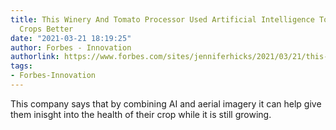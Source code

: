 ```yaml
---
title: This Winery And Tomato Processor Used Artificial Intelligence To Make Their
  Crops Better
date: "2021-03-21 18:19:25"
author: Forbes - Innovation
authorlink: https://www.forbes.com/sites/jenniferhicks/2021/03/21/this-winery-and-tomato-processor-used-artificial-intelligence-to-make-their-crops-better/
tags:
- Forbes-Innovation
---
```

This company says that by combining AI and aerial imagery it can help give them inisght into the health of their crop while it is still growing.